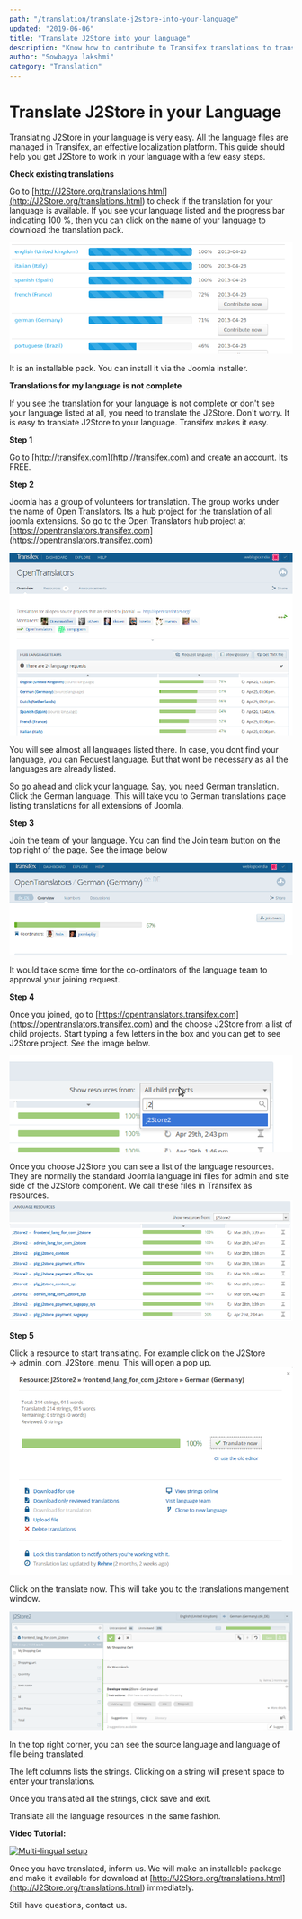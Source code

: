 ```yaml
---
path: "/translation/translate-j2store-into-your-language"
updated: "2019-06-06"
title: "Translate J2Store into your language"
description: "Know how to contribute to Transifex translations to translate J2Store part of your store."
author: "Sowbagya lakshmi"
category: "Translation"
---
```

# Translate J2Store in your Language

Translating J2Store in your language is very easy. All the language files are managed in Transifex, an effective localization platform. This guide should help you get J2Store to work in your language with a few easy steps.

**Check existing translations**

Go to [http://J2Store.org/translations.html](<http://J2Store.org/translations.html>) to check if the translation for your language is available. If you see your language listed and the progress bar indicating 100 %, then you can click on the name of your language to download the translation pack.

![Transifex packages](../../images/translation/Translate-j2store-to-your-lang/translation-transifex-packages.png)

It is an installable pack. You can install it via the Joomla installer.

**Translations for my language is not complete**

If you see the translation for your language is not complete or don't see your language listed at all, you need to translate the J2Store. Don't worry. It is easy to translate J2Store to your language. Transifex makes it easy.

**Step 1**

Go to [http://transifex.com](<http://transifex.com>) and create an account. Its FREE.

**Step 2**

Joomla has a group of volunteers for translation. The group works under the name of Open Translators. Its a hub project for the translation of all joomla extensions. So go to the Open Translators hub project at [https://opentranslators.transifex.com](<https://opentranslators.transifex.com>)

![Transifex open translators](../../images/translation/Translate-j2store-to-your-lang/translation-transifex-opentranslators.png)


You will see almost all languages listed there. In case, you dont find your language, you can Request language. But that wont be necessary as all the languages are already listed.

So go ahead and click your language. Say, you need German translation. Click the German language. This will take you to German translations page listing translations for all extensions of Joomla.

**Step 3**

Join the team of your language. You can find the Join team button on the top right of the page. See the image below

![Transifex germany](../../images/translation/Translate-j2store-to-your-lang/translation-transifex-germany.png)

It would take some time for the co-ordinators of the language team to approval your joining request.

**Step 4**

Once you joined, go to [https://opentranslators.transifex.com](<https://opentranslators.transifex.com>) and the choose J2Store from a list of child projects. Start typing a few letters in the box and you can get to see J2Store project. See the image below.

![Transifex child products](../../images/translation/Translate-j2store-to-your-lang/translation-transifex-child-products.png)

Once you choose J2Store you can see a list of the language resources. They are normally the standard Joomla language ini files for admin and site side of the J2Store component. We call these files in Transifex as resources.
![Transifex-resources](../../images/translation/Translate-j2store-to-your-lang/translation-transifex-resources.png)

**Step 5**

Click a resource to start translating. For example click on the J2Store → admin\_com\_J2Store\_menu. This will open a pop up.
![Transifex german resource](../../images/translation/Translate-j2store-to-your-lang/translation-transifex-resource-germany.png)

Click on the translate now. This will take you to the translations mangement window.

![J2Store management window](../../images/translation/Translate-j2store-to-your-lang/Translation-transifex-J2Store-management-win.png)

In the top right corner, you can see the source language and language of file being translated.

The left columns lists the strings. Clicking on a string will present space to enter your translations.

Once you translated all the strings, click save and exit.

Translate all the language resources in the same fashion.

**Video Tutorial:**

[![Multi-lingual setup](https://img.youtube.com/vi/51J1UkeRu3Y/0.jpg)](https://youtu.be/lqwO0ANPURQ "Translating J2Store into your site")


Once you have translated, inform us. We will make an installable package and make it available for download at [http://J2Store.org/translations.html](<http://J2Store.org/translations.html>) immediately.

Still have questions, contact us.



